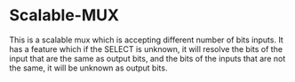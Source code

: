 # Scalable-MUX
This is a scalable mux which is accepting different number of bits inputs. It has a feature which if the SELECT is unknown, it will resolve the bits of the input that are the same as output bits, and the bits of the inputs that are not the same, it will be unknown as output bits.  
